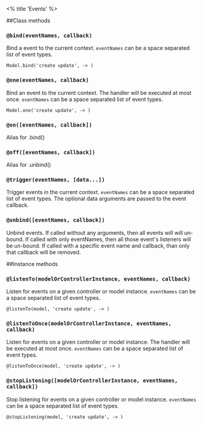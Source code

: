 <% title 'Events' %>

##Class methods

### `@bind(eventNames, callback)`

Bind a event to the current context. `eventNames` can be a space separated list of event types.

    Model.bind('create update', -> )

### `@one(eventNames, callback)`

Bind an event to the current context. The handler will be executed at most once. `eventNames` can be a space separated list of event types.

    Model.one('create update', -> )

### `@on([eventNames, callback])`

Alias for .bind()

### `@off([eventNames, callback])`

Alias for .unbind()

### `@trigger(eventNames, [data...])`

Trigger events in the current context. `eventNames` can be a space separated list of event types. The optional data arguments are passed to the event callback.

### `@unbind([eventNames, callback])`

Unbind events. If called without any arguments, then all events will will un-bound. If called with only eventNames, then all those event's listeners will be un-bound. If called with a specific event name and callback, than only that callback will be removed.


##Instance methods

### `@listenTo(modelOrControllerInstance, eventNames, callback)`

Listen for events on a given controller or model instance. `eventNames` can be a space separated list of event types.

    @listenTo(model, 'create update', -> )

### `@listenToOnce(modelOrControllerInstance, eventNames, callback)`

Listen for events on a given controller or model instance. The handler will be executed at most once. `eventNames` can be a space separated list of event types.

    @listenToOnce(model, 'create update', -> )

### `@stopListening([modelOrControllerInstance, eventNames, callback])`

Stop listening for events on a given controller or model instance. `eventNames` can be a space separated list of event types.

    @stopListening(model, 'create update', -> )

